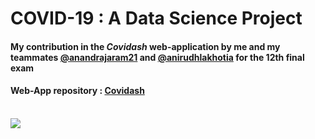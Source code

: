 # COVID-19 : A Data Science Project

#### My contribution in the _Covidash_ web-application by me and my teammates [@anandrajaram21](https://github.com/anandrajaram21) and [@anirudhlakhotia](https://github.com/anirudhlakhotia) for the 12th final exam

#### Web-App repository : **[Covidash](https://github.com/anandrajaram21/covidash)** 

<br>
<a href = "https://colab.research.google.com/drive/12SBxJ_N1TLJgc6pZVy9G-vgZY3k2w_Aa?usp=sharing">
<img src='https://img.shields.io/static/v1?label=View%20presentation%20on&message=google%20colab&color=ffa31a&style=for-the-badge' />
</a>
